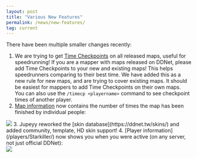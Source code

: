 ```yaml
---
layout: post
title: "Various New Features"
permalink: /news/new-features/
tag: current
---
```


There have been multiple smaller changes recently:

1. We are trying to get [Time Checkpoints](https://docs.google.com/spreadsheets/d/1yMMBLSbS2cOSYsbIMkDZpMLaV6k930mXj5yVZF0Uuaw/edit#gid=0) on all released maps, useful for speedrunning! If you are a mapper with maps released on DDNet, please add Time Checkpoints to your new and existing maps! This helps speedrunners comparing to their best time. We have added this as a new rule for new maps, and are trying to cover existing maps. It should be easiest for mappers to add Time Checkpoints on their own maps. You can also use the `/timecp <playername>` command to see checkpoint times of another player.
2. [Map information](https://ddnet.tw/maps/Just%20Fly%201) now contains the number of times the map has been finished by individual people:<br>
<img class="demo" src="/most-finishes.png" />
3. Jupeyy reworked the [skin database](https://ddnet.tw/skins/) and added community, template, HD skin support!
4. [Player information](/players/Starkiller/) now shows you when you were active (on any server, not just official DDNet):<br>
<img class="demo" src="/player-activity.png" />
